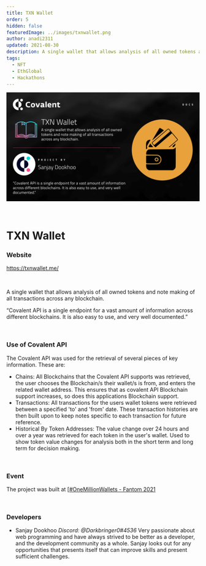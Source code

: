 ```yaml
---
title: TXN Wallet
order: 5
hidden: false
featuredImage: ../images/txnwallet.png
author: anadi2311
updated: 2021-08-30
description: A single wallet that allows analysis of all owned tokens and note making of all transactions across any blockchain.
tags:
  - NFT
  - EthGlobal
  - Hackathons
---
```


![TXN Wallet Banner](../images/txnwallet.png)

&nbsp;
# TXN Wallet

### Website
https://txnwallet.me/

&nbsp;

A single wallet that allows analysis of all owned tokens and note making of all transactions across any blockchain.

<Aside>

“Covalent API is a single endpoint for a vast amount of information across different blockchains. It is also easy to use, and very well documented.”

</Aside>

&nbsp;
### Use of Covalent API
The Covalent API was used for the retrieval of several pieces of key information. These are:

- Chains: All Blockchains that the Covalent API supports was retrieved, the user chooses the Blockchain/s their wallet/s is from, and enters the related wallet address. This ensures that as covalent API Blockchain support increases, so does this applications Blockchain support.
- Transactions: All transactions for the users wallet tokens were retrieved between a specified 'to' and 'from' date. These transaction histories are then built upon to keep notes specific to each transaction for future reference.
- Historical By Token Addresses: The value change over 24 hours and over a year was retrieved for each token in the user's wallet. Used to show token value changes for analysis both in the short term and long term for decision making.

&nbsp;
### Event
The project was built at [[#OneMillionWallets - Fantom 2021](https://www.covalenthq.com/blog/omw-fantom-winners/)

&nbsp;
### Developers

- Sanjay Dookhoo _Discord: @Darkbringer0#4536_ Very passionate about web programming and have always strived to be better as a developer, and the development community as a whole. Sanjay looks out for any opportunities that presents itself that can improve skills and present sufficient challenges.